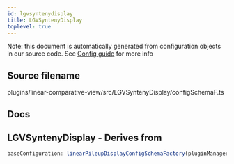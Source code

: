 ```yaml
---
id: lgvsyntenydisplay
title: LGVSyntenyDisplay
toplevel: true
---
```


Note: this document is automatically generated from configuration objects in our
source code. See [Config guide](/docs/config_guide) for more info

## Source filename

plugins/linear-comparative-view/src/LGVSyntenyDisplay/configSchemaF.ts

## Docs

## LGVSyntenyDisplay - Derives from

```js
baseConfiguration: linearPileupDisplayConfigSchemaFactory(pluginManager)
```
